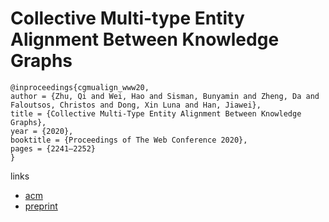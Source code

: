 # Collective Multi-type Entity Alignment Between Knowledge Graphs

```
@inproceedings{cgmualign_www20,
author = {Zhu, Qi and Wei, Hao and Sisman, Bunyamin and Zheng, Da and Faloutsos, Christos and Dong, Xin Luna and Han, Jiawei},
title = {Collective Multi-Type Entity Alignment Between Knowledge Graphs},
year = {2020},
booktitle = {Proceedings of The Web Conference 2020},
pages = {2241–2252}
}
```

links
- [acm](https://dl.acm.org/doi/abs/10.1145/3366423.3380289)
- [preprint](https://assets.amazon.science/ff/7a/b96282984a0fbe5e31a8fcf68d17/scipub-1202.pdf)
